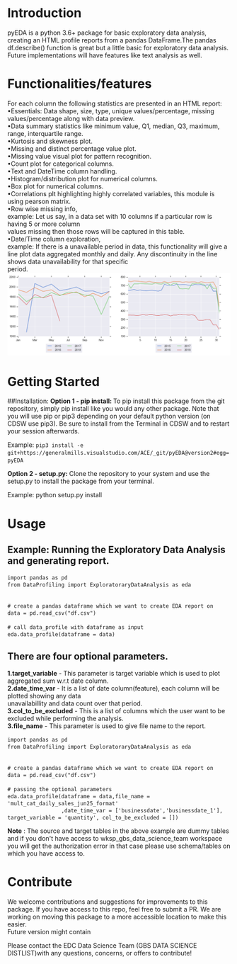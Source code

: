 # Introduction
pyEDA is a python 3.6+ package for basic exploratory data analysis,
creating an HTML profile reports from a pandas DataFrame.The pandas df.describe() function is great but a little basic
for exploratory data analysis.
Future implementations will have features like text analysis as well.

# Functionalities/features
For each column the following statistics are presented in an HTML report:  
•Essentials: Data shape, size, type, unique values/percentage, missing values/percentage along with data preview.   
•Data summary statistics like minimum value, Q1, median, Q3, maximum, range, interquartile range.  
•Kurtosis and skewness plot.  
•Missing and distinct percentage value plot.  
•Missing value visual plot for pattern recognition.  
•Count plot for categorical columns.  
•Text and DateTime column handling.  
•Histogram/distribution plot for numerical columns.  
•Box plot for numerical columns.  
•Correlations plt highlighting highly correlated variables, this module is using pearson matrix.  
•Row wise missing info,  
example: Let us say, in a data set with 10 columns if a particular row is having 5 or more column  
         values missing then those rows will be captured in this table.  
•Date/Time column exploration,  
example: If there is a unavailable period in data, this functionality will give a  
line plot data aggregated monthly and daily. Any discontinuity in the line shows data unavailability for that specific  
period.  
![plot for a particular date column](period_missing.PNG)

# Getting Started
##Installation:
<b>Option 1 - pip install: </b> To pip install this package from the
git repository, simply pip install like you would any other package.
Note that you will use pip or pip3 depending on your default python
version (on CDSW use pip3). Be sure to install from the Terminal in
CDSW and to restart your session afterwards.

Example:
`pip3 install -e git+https://generalmills.visualstudio.com/ACE/_git/pyEDA@version2#egg=pyEDA`

<b>Option 2 - setup.py: </b> Clone the repository to your system and
use the setup.py to install the package from your terminal.

Example: python setup.py install

# Usage
## Example: Running the Exploratory Data Analysis and generating report.


```{python}
import pandas as pd
from DataProfiling import ExploratoraryDataAnalysis as eda


# create a pandas dataframe which we want to create EDA report on
data = pd.read_csv("df.csv")

# call data_profile with dataframe as input
eda.data_profile(dataframe = data)

```

## There are four optional parameters.
<b>1.target_variable</b> - This parameter is target variable which is used to plot aggregated sum w.r.t date column.  
<b>2.date_time_var</b> - It is a list of date column(feature), each column will be plotted showing any data  
unavailabillity and data count over that period.   
<b>3.col_to_be_excluded</b> - This is a list of columns which the user want to be excluded while performing the analysis.  
<b>3.file_name</b> - This parameter is used to give file name to the report.  
  
```{python}
import pandas as pd
from DataProfiling import ExploratoraryDataAnalysis as eda


# create a pandas dataframe which we want to create EDA report on
data = pd.read_csv("df.csv")

# passing the optional parameters
eda.data_profile(dataframe = data,file_name = 'mult_cat_daily_sales_jun25_format'
                 ,date_time_var = ['businessdate','businessdate_1'], target_variable = 'quantity', col_to_be_excluded = [])
```
<B>Note</B> : The source and target tables in the above example are 
dummy tables and if you don't have access to wksp_gbs_data_science_team
workspace you will get the authorization error in that case please use
schema/tables on which you have access to.


# Contribute
We welcome contributions and suggestions for improvements to this package. 
If you have access to this repo, feel free to submit a PR. We are working on 
moving this package to a more accessible location to make this easier.  
Future version might contain 

Please contact the EDC Data Science Team (GBS DATA SCIENCE DISTLIST)with any 
questions, concerns, or offers to contribute! 
